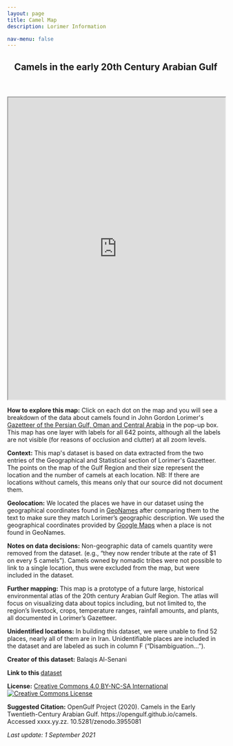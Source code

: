 ```yaml
---
layout: page
title: Camel Map
description: Lorimer Information  

nav-menu: false
---
```


<section id="one">
  <div class="inner">
    <header class="major">
      <h1>Camels in the early 20th Century Arabian Gulf</h1>
    </header>
<iframe src="https://opengulf.github.io/webapps/camels_map/#6/27.167/52.273" width="100%" height="700"></iframe>

<p>
	<b>How to explore this map:</b> Click on each dot on the map and you will see a breakdown of the data about camels found in John Gordon Lorimer's <a href="https://en.wikipedia.org/wiki/Gazetteer_of_the_Persian_Gulf,_Oman_and_Central_Arabia" class="link"> Gazetteer of the Persian Gulf, Oman and Central Arabia</a> in the pop-up box. This map has one layer with labels for all 642 points, although all the labels are not visible (for reasons of occlusion and clutter) at all zoom levels.  
</p>
<p>
	<b>Context:</b> This map's dataset is based on data extracted from the two entries of the Geographical and Statistical section of Lorimer's Gazetteer. The points on the map of the Gulf Region and their size represent the location and the number of camels at each location. NB: If there are locations without camels, this means only that our source did not document them.
</p>
<p>
	<b>Geolocation:</b> We located the places we have in our dataset using the geographical coordinates found in <a href="https://www.geonames.org" class="link">GeoNames</a> after comparing them to the text to make sure they match Lorimer’s geographic description. We used the geographical coordinates provided by <a href="https://maps.google.com" class="link">Google Maps</a> when a place is not found in GeoNames.
</p>
<p>
	<b>Notes on data decisions:</b> Non-geographic data of camels quantity were removed from the dataset. (e.g., “they now render tribute at the rate of $1 on every 5 camels”). Camels owned by nomadic tribes were not possible to link to a single location, thus were excluded from the map, but were included in the dataset.
</p>
<p>
	<b>Further mapping:</b>
  This map is a prototype of a future large, historical environmental atlas of the 20th century Arabian Gulf Region. The atlas will focus on visualizing data about topics including, but not limited to, the region’s livestock, crops, temperature ranges, rainfall amounts, and plants, all documented in Lorimer’s Gazetteer.
</p>
<p>
	<b>Unidentified locations:</b>
  In building this dataset, we were unable to find 52 places, nearly all of them are in Iran. Unidentifiable places are included in the dataset and are labeled as such in column F (“Disambiguation…”).
</p>
<p>
	<b>Creator of this dataset:</b> Balaqis Al-Senani
</p>
<p>
	<b>Link to this </b> <a href="https://github.com/opengulf/Lorimer_data/blob/master/camels_Arabian_Gulf.csv" class="link">dataset</a>
</p>
<p>
	<b>License:</b> <a href="https://creativecommons.org/licenses/by-nc-sa/4.0/" class="link">Creative Commons 4.0 BY-NC-SA International</a> <br>
	<a rel="license" href="http://creativecommons.org/licenses/by-nc-sa/4.0/"><img alt="Creative Commons License" style="border-width:0" src="https://i.creativecommons.org/l/by-nc-sa/4.0/88x31.png" /></a>
</p>
<p>
	<b>Suggested Citation:</b> OpenGulf Project (2020). Camels in the Early Twentieth-Century Arabian Gulf. https://opengulf.github.io/camels. Accessed xxxx.yy.zz. 10.5281/zenodo.3955081<br>
</p>
<i>Last update: 1 September 2021</i>
